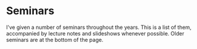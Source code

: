 # Seminars

I've given a number of seminars throughout the years. This is a list of them, accompanied by lecture notes and slideshows whenever possible. Older seminars are at the bottom of the page.


